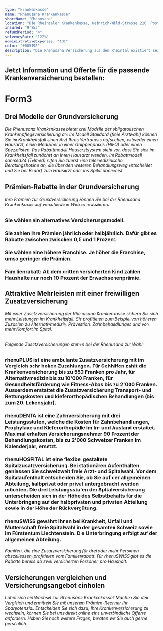 ```yaml
---
type: "krankenkasse"
name: "Rhenusana Krankenkasse"
shortName: "Rhenusana"
location: "Die Rheintaler Krankenkasse, Heinrich-Wild-Strasse 210, Postfach, 9435 Heerbrugg"
insured: "9'853"
refundPeriod: "4"
solvencyRate: "122%"
administrativeExpenses: "132"
color: "#00519E"
description: "Die Rhenusana Versicherung aus dem Rheintal existiert seit 1944 und wurde als Betriebskrankenkasse gegründet. Bis heute bietet sie Versicherungsschutz für Krankheit, Mutterschaft und Unfall. Neben der obligatorischen Grundversicherung können Versicherungsnehmer auch diverse Zusatzversicherungen abschliessen. Ob Sie durch einen Wechsel zur Rhenusana Krankenversicherung sparen, zeigt unser Vergleich."
---
```


## Jetzt Information und Offerte für die passende Krankenversicherung bestellen:

# Form3

## Drei Modelle der Grundversicherung

###### Die Rhenusana Krankenkasse bietet drei Modelle der obligatorischen Krankenpflegeversicherung an: Im Modell Standard (freie Arztwahl) können Sie im Krankheitsfall einen Arzt Ihres Vertrauens aufsuchen, entweder einen Hausarzt, einen Mediziner in einer Gruppenpraxis (HMO) oder einen Spezialisten. Das Rabattmodell Hausarztsystem sieht vor, dass Sie sich im Krankheitsfall zunächst an Ihren Hausarzt wenden. Im Rabattmodell sanmed24 (Telmed) rufen Sie zuerst eine telemedizinische Beratungshotline an, die über den weiteren Behandlungsweg entscheidet und Sie bei Bedarf zum Hausarzt oder ins Spital überweist.

## Prämien-Rabatte in der Grundversicherung

###### Ihre Prämien zur Grundversicherung können Sie bei der Rhenusana Krankenkasse auf verschiedene Weisen reduzieren:

### Sie wählen ein alternatives Versicherungsmodell.

### Sie zahlen Ihre Prämien jährlich oder halbjährlich. Dafür gibt es Rabatte zwischen zwischen 0,5 und 1 Prozent.

### Sie wählen eine höhere Franchise. Je höher die Franchise, umso geringer die Prämien.

### Familienrabatt: Ab dem dritten versicherten Kind zahlen Haushalte nur noch 10 Prozent der Erwachsenenprämie.

## Attraktive Mehrleisten mit einer freiwilligen Zusatzversicherung

###### Mit einer Zusatzversicherung der Rhenusana Krankenkasse sichern Sie sich mehr Leistungen im Krankheitsfall. Sie profitieren zum Beispiel von höheren Zuzahlen zu Alternativmedizin, Prävention, Zahnbehandlungen und von mehr Komfort im Spital.

###### Folgende Zusatzversicherungen stehen bei der Rhenusana zur Wahl:

### rhenuPLUS ist eine ambulante Zusatzversicherung mit im Vergleich sehr hohen Zuzahlungen. Für Sehhilfen zahlt die Krankenversicherung bis zu 550 Franken pro Jahr, für Alternativmedizin bis zu 10'000 Franken, für Gesundheitsförderung wie Fitness-Abos bis zu 2'000 Franken. Ausserdem erstattet die Zusatzversicherung Transport- und Rettungskosten und kieferorthopädischen Behandlungen (bis zum 20. Lebensjahr).

### rhenuDENTA ist eine Zahnversicherung mit drei Leistungsstufen, welche die Kosten für Zahnbehandlungen, Prophylaxe und Kieferorthopädie im In- und Ausland erstattet. Maximal erhalten Versicherungsnehmer 90 Prozent der Behandlungskosten, bis zu 2'000 Schweizer Franken im Kalenderjahr, ersetzt.

### rhenuHOSPITAL ist eine flexibel gestaltete Spitalzusatzversicherung. Bei stationären Aufenthalten geniessen Sie schweizweit freie Arzt- und Spitalwahl. Vor dem Spitalaufenthalt entscheiden Sie, ob Sie auf der allgemeinen Abteilung, halbprivat oder privat untergebracht werden möchten. Die drei Leistungsstufen der Spitalversicherung unterscheiden sich in der Höhe des Selbstbehalts für die Unterbringung auf der halbprivaten und privaten Abteilung sowie in der Höhe der Rückvergütung.

### rhenuSWISS gewährt Ihnen bei Krankheit, Unfall und Mutterschaft freie Spitalwahl in der gesamten Schweiz sowie im Fürstentum Liechtenstein. Die Unterbringung erfolgt auf der allgemeinen Abteilung.

###### Familien, die eine Zusatzversicherung für drei oder mehr Personen abschliessen, profitieren vom Familienrabatt. Für rhenuSWISS gibt es die Rabatte bereits ab zwei versicherten Personen pro Haushalt.

## Versicherungen vergleichen und Versicherungsangebot einholen

###### Lohnt sich ein Wechsel zur Rhenusana Krankenkasse? Machen Sie den Vergleich und ermitteln Sie mit unserem Prämien-Rechner Ihr Sparpotenzial. Entscheiden Sie sich dazu, Ihre Krankenversicherung zu wechseln, können Sie bei uns direkt online eine unverbindliche Offerte anfordern. Haben Sie noch weitere Fragen, beraten wir Sie auch gerne persönlich.
